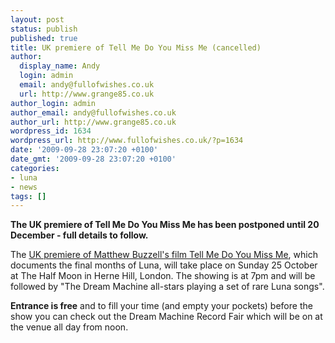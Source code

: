 ```yaml
---
layout: post
status: publish
published: true
title: UK premiere of Tell Me Do You Miss Me (cancelled)
author:
  display_name: Andy
  login: admin
  email: andy@fullofwishes.co.uk
  url: http://www.grange85.co.uk
author_login: admin
author_email: andy@fullofwishes.co.uk
author_url: http://www.grange85.co.uk
wordpress_id: 1634
wordpress_url: http://www.fullofwishes.co.uk/?p=1634
date: '2009-09-28 23:07:20 +0100'
date_gmt: '2009-09-28 23:07:20 +0100'
categories:
- luna
- news
tags: []
---
```

<p><ins datetime="2009-10-23T00:09:29+00:00"><strong>
<p>The UK premiere of Tell Me Do You Miss Me has been postponed until 20 December - full details to follow.</p>
<p></strong> </ins></p>
<p>The <a href="http://www.halfmoonpub.co.uk/index.php?option=com_eventlist&view=details&id=254&Itemid=50">UK premiere of Matthew Buzzell's film Tell Me Do You Miss Me</a>, which documents the final months of Luna, will take place on Sunday 25 October at <span class="removed_link" title="http://www.halfmoonpub.co.uk/">The Half Moon in Herne Hill</span>, London. The showing is at 7pm and will be followed by "The Dream Machine all-stars playing a set of rare Luna songs".</p>
<p><strong>Entrance is free</strong> and to fill your time (and empty your pockets) before the show you can check out the <span class="removed_link" title="http://www.dreammachinerecords.co.uk/">Dream Machine Record Fair</span> which will be on at the venue all day from noon.</p>
<p><figure class="caption "><figcaption class="caption-text"></figcaption></figure></p>
